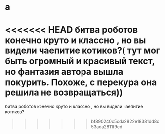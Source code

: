 # a
<<<<<<< HEAD
 битва роботов конечно круто и классно , но вы видели чаепитие котиков?( тут мог быть огромный и красивый текст, но фантазия автора вышла покурить. Похоже, с перекура она решила не возвращаться))
=======
 битва роботов конечно круто и классно , но вы видели чаепитие котиков? 
>>>>>>> bf890240c5cda2822e18381dd8c53ada2811f9cd
